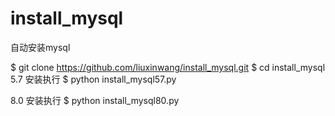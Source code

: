 # install_mysql
自动安装mysql

$ git clone https://github.com/liuxinwang/install_mysql.git
$ cd install_mysql
5.7 安装执行
$ python install_mysql57.py

8.0 安装执行
$ python install_mysql80.py
